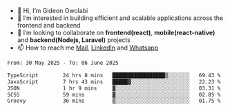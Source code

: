 - 👋 Hi, I’m Gideon Owolabi
- 👀 I’m interested in building efficient and scalable applications across the frontend and backend
- 💞️ I’m looking to collaborate on <b>frontend(react)</b>, <b>mobile(react-native)</b> and <b>backend(Nodejs, Laravel)</b> projects
- 📫 How to reach me <a href="mailto:gideoniyin2021@gmail.com">Mail</a>, <a href="https://www.linkedin.com/in/gideon-owolabi-9b667a232/">LinkedIn</a> and <a href="https://wa.me/2348055377085">Whatsapp</a>

<!---
gude1/gude1 is a ✨ special ✨ repository because its `README.md` (this file) appears on your GitHub profile.
You can click the Preview link to take a look at your changes.
--->

<!--START_SECTION:waka-->

```txt
From: 30 May 2025 - To: 06 June 2025

TypeScript        24 hrs 8 mins   █████████████████▒░░░░░░░   69.43 %
JavaScript        7 hrs 43 mins   █████▓░░░░░░░░░░░░░░░░░░░   22.23 %
JSON              1 hr 9 mins     ▓░░░░░░░░░░░░░░░░░░░░░░░░   03.31 %
SCSS              59 mins         ▓░░░░░░░░░░░░░░░░░░░░░░░░   02.85 %
Groovy            36 mins         ▒░░░░░░░░░░░░░░░░░░░░░░░░   01.75 %
```

<!--END_SECTION:waka-->
